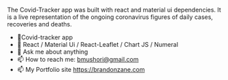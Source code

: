 The Covid-Tracker app was built with react and material ui dependencies. It is a live representation of the ongoing coronavirus figures of daily cases, recoveries and deaths.

- 🔭Covid-tracker app
- 🌱 React / Material Ui / React-Leaflet / Chart JS / Numeral 
- 💬 Ask me about anything 
- 📫 How to reach me: bmushori@gmail.com
- 📫 My Portfolio site https://brandonzane.com